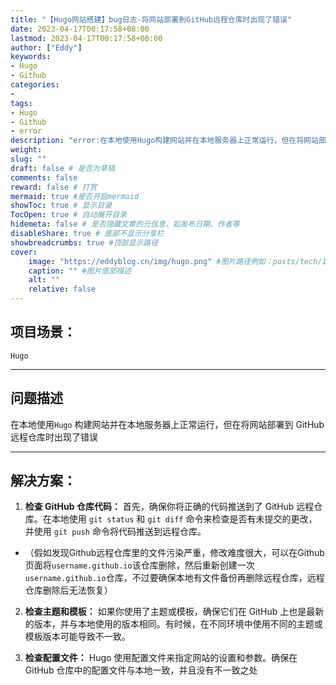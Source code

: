 ```yaml
---
title: "【Hugo网站搭建】bug日志-将网站部署到GitHub远程仓库时出现了错误"
date: 2023-04-17T00:17:58+08:00
lastmod: 2023-04-17T00:17:58+08:00
author: ["Eddy"]
keywords: 
- Hugo
- Github
categories: 
- 
tags: 
- Hugo
- Github
- error
description: "error:在本地使用Hugo构建网站并在本地服务器上正常运行，但在将网站部署到GitHub远程仓库时出现了错误"
weight:
slug: ""
draft: false # 是否为草稿
comments: false
reward: false # 打赏
mermaid: true #是否开启mermaid
showToc: true # 显示目录
TocOpen: true # 自动展开目录
hidemeta: false # 是否隐藏文章的元信息，如发布日期、作者等
disableShare: true # 底部不显示分享栏
showbreadcrumbs: true #顶部显示路径
cover:
    image: "https://eddyblog.cn/img/hugo.png" #图片路径例如：posts/tech/123/123.png
    caption: "" #图片底部描述
    alt: ""
    relative: false
---
```

## 项目场景：

`Hugo`

---

## 问题描述

在本地使用`Hugo` 构建网站并在本地服务器上正常运行，但在将网站部署到 GitHub 远程仓库时出现了错误

---

## 解决方案：

1. **检查 GitHub 仓库代码：** 首先，确保你将正确的代码推送到了 GitHub 远程仓库。在本地使用 `git status` 和 `git diff` 命令来检查是否有未提交的更改，并使用 `git push` 命令将代码推送到远程仓库。

- （假如发现Github远程仓库里的文件污染严重，修改难度很大，可以在Github页面将`username.github.io`该仓库删除，然后重新创建一次`username.github.io`仓库，不过要确保本地有文件备份再删除远程仓库，远程仓库删除后无法恢复）

2. **检查主题和模板：** 如果你使用了主题或模板，确保它们在 GitHub 上也是最新的版本，并与本地使用的版本相同。有时候，在不同环境中使用不同的主题或模板版本可能导致不一致。

3. **检查配置文件：** Hugo 使用配置文件来指定网站的设置和参数。确保在 GitHub 仓库中的配置文件与本地一致，并且没有不一致之处

